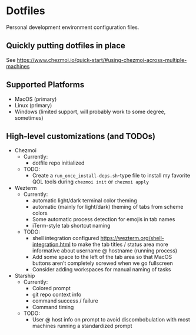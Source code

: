 # Dotfiles

Personal development environment configuration files.

## Quickly putting dotfiles in place

See <https://www.chezmoi.io/quick-start/#using-chezmoi-across-multiple-machines>

## Supported Platforms

- MacOS (primary)
- Linux (primary)
- Windows (limited support, will probably work to some degree, sometimes)

## High-level customizations (and TODOs)

- Chezmoi
  - Currently:
    - dotfile repo initialized
  - TODO:
    - Create a `run_once_install-deps.sh`-type file to install my favorite QOL tools during `chezmoi init` or `chezmoi apply`
- Wezterm
  - Currently:
    - automatic light/dark terminal color theming
    - automatic (mainly for light/dark) theming of tabs from scheme colors
    - Some automatic process detection for emojis in tab names
    - iTerm-style tab shortcut naming
  - TODO:
    - shell integration configured <https://wezterm.org/shell-integration.html> to make the tab titles / status area more informative about username @ hostname (running process)
    - Add some space to the left of the tab area so that MacOS buttons aren’t completely screwed when we go fullscreen
    - Consider adding workspaces for manual naming of tasks
- Starship
  - Currently:
    - Colored prompt
    - git repo context info
    - command success / failure
    - Command timing
  - TODO:
    - User @ host info on prompt to avoid discombobulation with most machines running a standardized prompt
